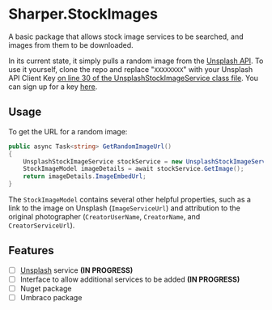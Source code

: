 # Sharper.StockImages

A basic package that allows stock image services to be searched, and images from them to be downloaded.

In its current state, it simply pulls a random image from the [Unsplash API](https://unsplash.com/developers). To use it yourself, clone the repo and replace "`XXXXXXXX`" with your Unsplash API Client Key [on line 30 of the UnsplashStockImageService class file](src/Sharper.StockImages/Services/UnsplashStockImageService.cs#L30). You can sign up for a key [here](https://unsplash.com/join).

## Usage

To get the URL for a random image:

```c#
public async Task<string> GetRandomImageUrl()
{
    UnsplashStockImageService stockService = new UnsplashStockImageService();
    StockImageModel imageDetails = await stockService.GetImage();
    return imageDetails.ImageEmbedUrl;
}
```

The `StockImageModel` contains several other helpful properties, such as a link to the image on Unsplash (`ImageServiceUrl`) and attribution to the original photographer (`CreatorUserName`, `CreatorName`, and `CreatorServiceUrl`).

## Features

- [ ] [Unsplash](https://unsplash.com/) service **(IN PROGRESS)**
- [ ] Interface to allow additional services to be added **(IN PROGRESS)**
- [ ] Nuget package
- [ ] Umbraco package